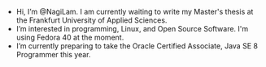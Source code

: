 - Hi, I’m @NagiLam. I am currently waiting to write my Master's thesis at the Frankfurt University of Applied Sciences.
- I’m interested in programming, Linux, and Open Source Software. I'm using Fedora 40 at the moment.    
- I’m currently preparing to take the Oracle Certified Associate, Java SE 8 Programmer this year.


<!---
NagiLam/NagiLam is a ✨ special ✨ repository because its `README.md` (this file) appears on your GitHub profile.
You can click the Preview link to take a look at your changes.
--->
